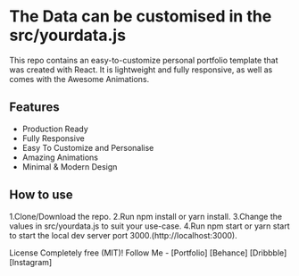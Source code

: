 
# The Data can be customised in the src/yourdata.js
This repo contains an easy-to-customize personal portfolio template that was created with React. It is lightweight and fully responsive, as well as comes with the Awesome Animations.
## Features 
* Production Ready
* Fully Responsive
* Easy To Customize and Personalise
* Amazing Animations
* Minimal & Modern Design
## How to use
1.Clone/Download the repo.
2.Run npm install or yarn install.
3.Change the values in src/yourdata.js to suit your use-case.
4.Run npm start or yarn start to start the local dev server port 3000.(http://localhost:3000).

License
Completely free (MIT)!
Follow Me - 
[Portfolio]
[Behance]
[Dribbble]
[Instagram]
